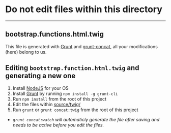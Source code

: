 # Do not edit files within this directory
---------
## bootstrap.functions.html.twig
This file is generated with [Grunt](http://gruntjs.com) and [grunt-concat](https://github.com/gruntjs/grunt-contrib-concat), all your modifications (here) belong to us.

## Editing `bootstrap.function.html.twig` and generating a new one
1. Install [NodeJS](http://nodejs.org) for your OS
2. Install [Grunt](http://gruntjs.com) by running `npm install -g grunt-cli`
3. Run `npm install` from the root of this project
4. Edit the files within [source/twig/](https://github.com/Qaraqter/questionnaire/tree/master/source/twig/)
5. Run `grunt` or `grunt concat:twig` from the root of this project
  * _`grunt concat:watch` will automaticly generate the file after saving and needs to be active before you edit the files._
